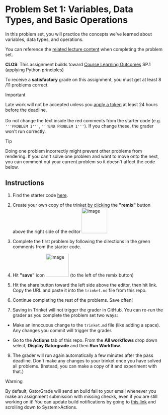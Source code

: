 # Problem Set 1: Variables, Data Types, and Basic Operations

In this problem set, you will practice the concepts we've learned about variables, data types, and operations.

You can reference the [related lecture content](https://github.com/allegheny-college-cmpsc-100-fall-2024/course-materials/tree/main/slides#variables-data-types-and-basic-operations-sep-3) when completing the problem set. 

**CLOS**: This assignment builds toward [Course Learning Outcomes](https://github.com/allegheny-college-cmpsc-100-spring-2024/course-materials?tab=readme-ov-file#learning-outcomes) SP.1 (applying Python principles) 

To receive a **satisfactory** grade on this assignment, you must get at least 8 /11 problems correct. 


> [!IMPORTANT]
> Late work will not be accepted unless you [apply a token](https://docs.google.com/forms/d/e/1FAIpQLScWGANcOn9VWNimdhsPJpz-3gQsxg-hhSbGuHHHsBFHMZ2fVA/viewform?usp=sf_link) at least 24 hours before the deadline. <br/><br/>
> Do not change the text inside the red comments from the starter code (e.g. `'''PROBLEM 1'''`, `'''END PROBLEM 1'''`). If you change these, the grader won't run correctly. 

> [!TIP]
> Doing one problem incorrectly might prevent other problems from rendering. If you can't solve one problem and want to move onto the next, you can comment out your current problem so it doesn't affect the code below. 

## Instructions 

1. Find the starter code [here](https://trinket.io/python/361459682c).

2. Create your own copy of the trinket by clicking the **"remix"** button above the right side of the editor <img width="81" alt="image" src="https://github.com/allegheny-college-cmpsc-100-spring-2024/online-platforms/assets/8368413/34200f30-4d43-41fa-a95a-bcab84d0e997">

3. Complete the first problem by following the directions in the green comments from the starter code. 

5. Hit **"save"** icon <img width="73" alt="image" src="https://github.com/allegheny-college-cmpsc-100-spring-2024/online-platforms/assets/8368413/3aa4142c-1b4e-4b44-8dff-fb295d2a19f9"> (to the left of the remix button)

6. Hit the share button toward the left side above the editor, then hit link. Copy the URL and paste it into the `trinket.md` file from this repo. 

7. Continue completing the rest of the problems. Save often! 

8. Saving in Trinket will not trigger the grader in GitHub. You can re-run the grader as you complete the problem set two ways:

  - Make an innocuous change to the `trinket.md` file (like adding a space). Any changes you commit will trigger the grader. 

  - Go to the **Actions** tab of this repo. From the **All workflows** drop down select, **Display Gatorgrade** and then **Run Workflow**. 

9. The grader will run again automatically a few minutes after the pass deadline. Don't make any changes to your trinket once you have solved all problems. (Instead, you can make a copy of it and experiment with that.) 

> [!WARNING]
>
> By default, GatorGrade will send an build fail to your email whenever you make an assignment submission with missing checks, even if you are still working on it! You can update build notifications by going to [this link](https://github.com/settings/notifications) and scrolling down to System>Actions. 
